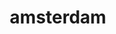 ---
title: amsterdam
layout: default
permalink: /krux-website/index.html
background: "/images/KRUX07.jpg"
---
